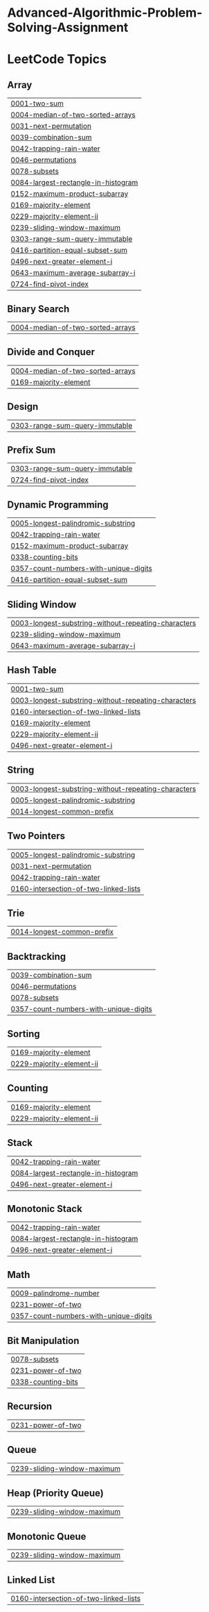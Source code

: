 # Advanced-Algorithmic-Problem-Solving-Assignment
<!---LeetCode Topics Start-->
# LeetCode Topics
## Array
|  |
| ------- |
| [0001-two-sum](https://github.com/blazesakai20/Advanced-Algorithmic-Problem-Solving-Assignment/tree/master/0001-two-sum) |
| [0004-median-of-two-sorted-arrays](https://github.com/blazesakai20/Advanced-Algorithmic-Problem-Solving-Assignment/tree/master/0004-median-of-two-sorted-arrays) |
| [0031-next-permutation](https://github.com/blazesakai20/Advanced-Algorithmic-Problem-Solving-Assignment/tree/master/0031-next-permutation) |
| [0039-combination-sum](https://github.com/blazesakai20/Advanced-Algorithmic-Problem-Solving-Assignment/tree/master/0039-combination-sum) |
| [0042-trapping-rain-water](https://github.com/blazesakai20/Advanced-Algorithmic-Problem-Solving-Assignment/tree/master/0042-trapping-rain-water) |
| [0046-permutations](https://github.com/blazesakai20/Advanced-Algorithmic-Problem-Solving-Assignment/tree/master/0046-permutations) |
| [0078-subsets](https://github.com/blazesakai20/Advanced-Algorithmic-Problem-Solving-Assignment/tree/master/0078-subsets) |
| [0084-largest-rectangle-in-histogram](https://github.com/blazesakai20/Advanced-Algorithmic-Problem-Solving-Assignment/tree/master/0084-largest-rectangle-in-histogram) |
| [0152-maximum-product-subarray](https://github.com/blazesakai20/Advanced-Algorithmic-Problem-Solving-Assignment/tree/master/0152-maximum-product-subarray) |
| [0169-majority-element](https://github.com/blazesakai20/Advanced-Algorithmic-Problem-Solving-Assignment/tree/master/0169-majority-element) |
| [0229-majority-element-ii](https://github.com/blazesakai20/Advanced-Algorithmic-Problem-Solving-Assignment/tree/master/0229-majority-element-ii) |
| [0239-sliding-window-maximum](https://github.com/blazesakai20/Advanced-Algorithmic-Problem-Solving-Assignment/tree/master/0239-sliding-window-maximum) |
| [0303-range-sum-query-immutable](https://github.com/blazesakai20/Advanced-Algorithmic-Problem-Solving-Assignment/tree/master/0303-range-sum-query-immutable) |
| [0416-partition-equal-subset-sum](https://github.com/blazesakai20/Advanced-Algorithmic-Problem-Solving-Assignment/tree/master/0416-partition-equal-subset-sum) |
| [0496-next-greater-element-i](https://github.com/blazesakai20/Advanced-Algorithmic-Problem-Solving-Assignment/tree/master/0496-next-greater-element-i) |
| [0643-maximum-average-subarray-i](https://github.com/blazesakai20/Advanced-Algorithmic-Problem-Solving-Assignment/tree/master/0643-maximum-average-subarray-i) |
| [0724-find-pivot-index](https://github.com/blazesakai20/Advanced-Algorithmic-Problem-Solving-Assignment/tree/master/0724-find-pivot-index) |
## Binary Search
|  |
| ------- |
| [0004-median-of-two-sorted-arrays](https://github.com/blazesakai20/Advanced-Algorithmic-Problem-Solving-Assignment/tree/master/0004-median-of-two-sorted-arrays) |
## Divide and Conquer
|  |
| ------- |
| [0004-median-of-two-sorted-arrays](https://github.com/blazesakai20/Advanced-Algorithmic-Problem-Solving-Assignment/tree/master/0004-median-of-two-sorted-arrays) |
| [0169-majority-element](https://github.com/blazesakai20/Advanced-Algorithmic-Problem-Solving-Assignment/tree/master/0169-majority-element) |
## Design
|  |
| ------- |
| [0303-range-sum-query-immutable](https://github.com/blazesakai20/Advanced-Algorithmic-Problem-Solving-Assignment/tree/master/0303-range-sum-query-immutable) |
## Prefix Sum
|  |
| ------- |
| [0303-range-sum-query-immutable](https://github.com/blazesakai20/Advanced-Algorithmic-Problem-Solving-Assignment/tree/master/0303-range-sum-query-immutable) |
| [0724-find-pivot-index](https://github.com/blazesakai20/Advanced-Algorithmic-Problem-Solving-Assignment/tree/master/0724-find-pivot-index) |
## Dynamic Programming
|  |
| ------- |
| [0005-longest-palindromic-substring](https://github.com/blazesakai20/Advanced-Algorithmic-Problem-Solving-Assignment/tree/master/0005-longest-palindromic-substring) |
| [0042-trapping-rain-water](https://github.com/blazesakai20/Advanced-Algorithmic-Problem-Solving-Assignment/tree/master/0042-trapping-rain-water) |
| [0152-maximum-product-subarray](https://github.com/blazesakai20/Advanced-Algorithmic-Problem-Solving-Assignment/tree/master/0152-maximum-product-subarray) |
| [0338-counting-bits](https://github.com/blazesakai20/Advanced-Algorithmic-Problem-Solving-Assignment/tree/master/0338-counting-bits) |
| [0357-count-numbers-with-unique-digits](https://github.com/blazesakai20/Advanced-Algorithmic-Problem-Solving-Assignment/tree/master/0357-count-numbers-with-unique-digits) |
| [0416-partition-equal-subset-sum](https://github.com/blazesakai20/Advanced-Algorithmic-Problem-Solving-Assignment/tree/master/0416-partition-equal-subset-sum) |
## Sliding Window
|  |
| ------- |
| [0003-longest-substring-without-repeating-characters](https://github.com/blazesakai20/Advanced-Algorithmic-Problem-Solving-Assignment/tree/master/0003-longest-substring-without-repeating-characters) |
| [0239-sliding-window-maximum](https://github.com/blazesakai20/Advanced-Algorithmic-Problem-Solving-Assignment/tree/master/0239-sliding-window-maximum) |
| [0643-maximum-average-subarray-i](https://github.com/blazesakai20/Advanced-Algorithmic-Problem-Solving-Assignment/tree/master/0643-maximum-average-subarray-i) |
## Hash Table
|  |
| ------- |
| [0001-two-sum](https://github.com/blazesakai20/Advanced-Algorithmic-Problem-Solving-Assignment/tree/master/0001-two-sum) |
| [0003-longest-substring-without-repeating-characters](https://github.com/blazesakai20/Advanced-Algorithmic-Problem-Solving-Assignment/tree/master/0003-longest-substring-without-repeating-characters) |
| [0160-intersection-of-two-linked-lists](https://github.com/blazesakai20/Advanced-Algorithmic-Problem-Solving-Assignment/tree/master/0160-intersection-of-two-linked-lists) |
| [0169-majority-element](https://github.com/blazesakai20/Advanced-Algorithmic-Problem-Solving-Assignment/tree/master/0169-majority-element) |
| [0229-majority-element-ii](https://github.com/blazesakai20/Advanced-Algorithmic-Problem-Solving-Assignment/tree/master/0229-majority-element-ii) |
| [0496-next-greater-element-i](https://github.com/blazesakai20/Advanced-Algorithmic-Problem-Solving-Assignment/tree/master/0496-next-greater-element-i) |
## String
|  |
| ------- |
| [0003-longest-substring-without-repeating-characters](https://github.com/blazesakai20/Advanced-Algorithmic-Problem-Solving-Assignment/tree/master/0003-longest-substring-without-repeating-characters) |
| [0005-longest-palindromic-substring](https://github.com/blazesakai20/Advanced-Algorithmic-Problem-Solving-Assignment/tree/master/0005-longest-palindromic-substring) |
| [0014-longest-common-prefix](https://github.com/blazesakai20/Advanced-Algorithmic-Problem-Solving-Assignment/tree/master/0014-longest-common-prefix) |
## Two Pointers
|  |
| ------- |
| [0005-longest-palindromic-substring](https://github.com/blazesakai20/Advanced-Algorithmic-Problem-Solving-Assignment/tree/master/0005-longest-palindromic-substring) |
| [0031-next-permutation](https://github.com/blazesakai20/Advanced-Algorithmic-Problem-Solving-Assignment/tree/master/0031-next-permutation) |
| [0042-trapping-rain-water](https://github.com/blazesakai20/Advanced-Algorithmic-Problem-Solving-Assignment/tree/master/0042-trapping-rain-water) |
| [0160-intersection-of-two-linked-lists](https://github.com/blazesakai20/Advanced-Algorithmic-Problem-Solving-Assignment/tree/master/0160-intersection-of-two-linked-lists) |
## Trie
|  |
| ------- |
| [0014-longest-common-prefix](https://github.com/blazesakai20/Advanced-Algorithmic-Problem-Solving-Assignment/tree/master/0014-longest-common-prefix) |
## Backtracking
|  |
| ------- |
| [0039-combination-sum](https://github.com/blazesakai20/Advanced-Algorithmic-Problem-Solving-Assignment/tree/master/0039-combination-sum) |
| [0046-permutations](https://github.com/blazesakai20/Advanced-Algorithmic-Problem-Solving-Assignment/tree/master/0046-permutations) |
| [0078-subsets](https://github.com/blazesakai20/Advanced-Algorithmic-Problem-Solving-Assignment/tree/master/0078-subsets) |
| [0357-count-numbers-with-unique-digits](https://github.com/blazesakai20/Advanced-Algorithmic-Problem-Solving-Assignment/tree/master/0357-count-numbers-with-unique-digits) |
## Sorting
|  |
| ------- |
| [0169-majority-element](https://github.com/blazesakai20/Advanced-Algorithmic-Problem-Solving-Assignment/tree/master/0169-majority-element) |
| [0229-majority-element-ii](https://github.com/blazesakai20/Advanced-Algorithmic-Problem-Solving-Assignment/tree/master/0229-majority-element-ii) |
## Counting
|  |
| ------- |
| [0169-majority-element](https://github.com/blazesakai20/Advanced-Algorithmic-Problem-Solving-Assignment/tree/master/0169-majority-element) |
| [0229-majority-element-ii](https://github.com/blazesakai20/Advanced-Algorithmic-Problem-Solving-Assignment/tree/master/0229-majority-element-ii) |
## Stack
|  |
| ------- |
| [0042-trapping-rain-water](https://github.com/blazesakai20/Advanced-Algorithmic-Problem-Solving-Assignment/tree/master/0042-trapping-rain-water) |
| [0084-largest-rectangle-in-histogram](https://github.com/blazesakai20/Advanced-Algorithmic-Problem-Solving-Assignment/tree/master/0084-largest-rectangle-in-histogram) |
| [0496-next-greater-element-i](https://github.com/blazesakai20/Advanced-Algorithmic-Problem-Solving-Assignment/tree/master/0496-next-greater-element-i) |
## Monotonic Stack
|  |
| ------- |
| [0042-trapping-rain-water](https://github.com/blazesakai20/Advanced-Algorithmic-Problem-Solving-Assignment/tree/master/0042-trapping-rain-water) |
| [0084-largest-rectangle-in-histogram](https://github.com/blazesakai20/Advanced-Algorithmic-Problem-Solving-Assignment/tree/master/0084-largest-rectangle-in-histogram) |
| [0496-next-greater-element-i](https://github.com/blazesakai20/Advanced-Algorithmic-Problem-Solving-Assignment/tree/master/0496-next-greater-element-i) |
## Math
|  |
| ------- |
| [0009-palindrome-number](https://github.com/blazesakai20/Advanced-Algorithmic-Problem-Solving-Assignment/tree/master/0009-palindrome-number) |
| [0231-power-of-two](https://github.com/blazesakai20/Advanced-Algorithmic-Problem-Solving-Assignment/tree/master/0231-power-of-two) |
| [0357-count-numbers-with-unique-digits](https://github.com/blazesakai20/Advanced-Algorithmic-Problem-Solving-Assignment/tree/master/0357-count-numbers-with-unique-digits) |
## Bit Manipulation
|  |
| ------- |
| [0078-subsets](https://github.com/blazesakai20/Advanced-Algorithmic-Problem-Solving-Assignment/tree/master/0078-subsets) |
| [0231-power-of-two](https://github.com/blazesakai20/Advanced-Algorithmic-Problem-Solving-Assignment/tree/master/0231-power-of-two) |
| [0338-counting-bits](https://github.com/blazesakai20/Advanced-Algorithmic-Problem-Solving-Assignment/tree/master/0338-counting-bits) |
## Recursion
|  |
| ------- |
| [0231-power-of-two](https://github.com/blazesakai20/Advanced-Algorithmic-Problem-Solving-Assignment/tree/master/0231-power-of-two) |
## Queue
|  |
| ------- |
| [0239-sliding-window-maximum](https://github.com/blazesakai20/Advanced-Algorithmic-Problem-Solving-Assignment/tree/master/0239-sliding-window-maximum) |
## Heap (Priority Queue)
|  |
| ------- |
| [0239-sliding-window-maximum](https://github.com/blazesakai20/Advanced-Algorithmic-Problem-Solving-Assignment/tree/master/0239-sliding-window-maximum) |
## Monotonic Queue
|  |
| ------- |
| [0239-sliding-window-maximum](https://github.com/blazesakai20/Advanced-Algorithmic-Problem-Solving-Assignment/tree/master/0239-sliding-window-maximum) |
## Linked List
|  |
| ------- |
| [0160-intersection-of-two-linked-lists](https://github.com/blazesakai20/Advanced-Algorithmic-Problem-Solving-Assignment/tree/master/0160-intersection-of-two-linked-lists) |
<!---LeetCode Topics End-->